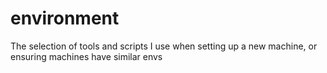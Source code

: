 # environment
The selection of tools and scripts I use when setting up a new machine, or ensuring machines have similar envs
